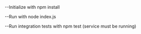 --Initialize with npm install

--Run with node index.js

--Run integration tests with npm test (service must be running)
